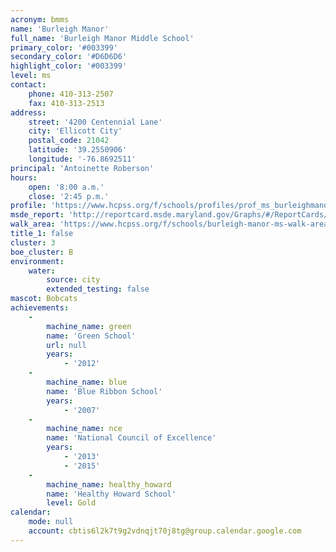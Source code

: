 ```yaml
---
acronym: bmms
name: 'Burleigh Manor'
full_name: 'Burleigh Manor Middle School'
primary_color: '#003399'
secondary_color: '#D6D6D6'
highlight_color: '#003399'
level: ms
contact:
    phone: 410-313-2507
    fax: 410-313-2513
address:
    street: '4200 Centennial Lane'
    city: 'Ellicott City'
    postal_code: 21042
    latitude: '39.2550906'
    longitude: '-76.8692511'
principal: 'Antoinette Roberson'
hours:
    open: '8:00 a.m.'
    close: '2:45 p.m.'
profile: 'https://www.hcpss.org/f/schools/profiles/prof_ms_burleighmanor.pdf'
msde_report: 'http://reportcard.msde.maryland.gov/Graphs/#/ReportCards/ReportCardSchool/1//1/13/0216/'
walk_area: 'https://www.hcpss.org/f/schools/burleigh-manor-ms-walk-area.pdf'
title_1: false
cluster: 3
boe_cluster: B
environment:
    water:
        source: city
        extended_testing: false
mascot: Bobcats
achievements:
    -
        machine_name: green
        name: 'Green School'
        url: null
        years:
            - '2012'
    -
        machine_name: blue
        name: 'Blue Ribbon School'
        years:
            - '2007'
    -
        machine_name: nce
        name: 'National Council of Excellence'
        years:
            - '2013'
            - '2015'
    -
        machine_name: healthy_howard
        name: 'Healthy Howard School'
        level: Gold
calendar:
    mode: null
    account: cbtis6l2k7t9g2vdnqjt70j8tg@group.calendar.google.com
---
```

